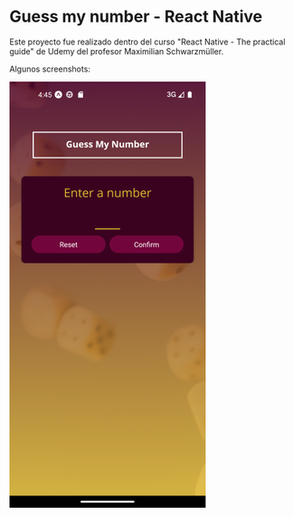 # Guess my number - React Native

Este proyecto fue realizado dentro del curso "React Native - The practical guide" de Udemy del profesor Maximilian Schwarzmüller.

Algunos screenshots:

![beggining](/assets/screenshots/beggining.png)